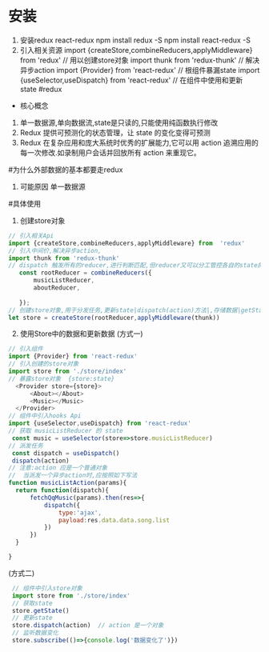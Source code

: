 
# 安装
1. 安装redux  react-redux
npm install redux -S
npm install react-redux -S
2. 引入相关资源
 import {createStore,combineReducers,applyMiddleware} from  'redux'   //  用以创建store对象
 import thunk from 'redux-thunk'                                      //  解决异步action
 import {Provider} from 'react-redux'                                 //  根组件暴漏state
 import {useSelector,useDispatch} from 'react-redux'                  //  在组件中使用和更新 state
#redux 
 * 核心概念
1. 单一数据源,单向数据流,state是只读的,只能使用纯函数执行修改
2. Redux 提供可预测化的状态管理，让 state 的变化变得可预测
3. Redux 在复杂应用和庞大系统时优秀的扩展能力,它可以用 action 追溯应用的每一次修改.如录制用户会话并回放所有 action 来重现它。



#为什么外部数据的基本都要走redux
1. 可能原因 单一数据源


#具体使用
 1. 创建store对象
 ```javascript
 // 引入相关Api
 import {createStore,combineReducers,applyMiddleware} from  'redux'
 // 引入中间价,解决异步action,
 import thunk from 'redux-thunk'
 // dispatch 触发所有的reducer,进行判断匹配,但reducer又可以分工管控各自的state的更新
    const rootReducer = combineReducers({
        musicListReducer,
        aboutReducer,
    
    });
// 创建store对象,用于分发任务,更新state|dispatch(action)方法|,存储数据|getState()获取数据|,监听数据变动|subscribe(()=>{})|
 let store = createStore(rootReducer,applyMiddleware(thunk))
 ```
 2. 使用Store中的数据和更新数据
 (方式一)
  ```javascript
  // 引入组件
  import {Provider} from 'react-redux'
  // 引入创建的store对象
  import store from './store/index'
 // 暴露store对象  {store:state}
    <Provider store={store}> 
        <About></About>
        <Music></Music>
    </Provider>
 // 组件中引入hooks Api
 import {useSelector,useDispatch} from 'react-redux'
 // 获取 musicListReducer 的 state
   const music = useSelector(store=>store.musicListReducer)
 // 派发任务
   const dispatch = useDispatch()
   dispatch(action)
 // 注意:action 应是一个普通对象
 //  当派发一个异步action时,应按照如下写法
 function musicListAction(params){
    return function(dispatch){
        fetchQqMusic(params).then(res=>{
            dispatch({
                type:'ajax',
                payload:res.data.data.song.list
            })
        })
    }
  
}
  ```
(方式二)
```javascript
 // 组件中引入store对象
 import store from './store/index'
 // 获取state
 store.getState()
 // 更新state
 store.dispatch(action)  // action 是一个对象
 // 监听数据变化
 store.subscribe(()=>{console.log('数据变化了')})
```

